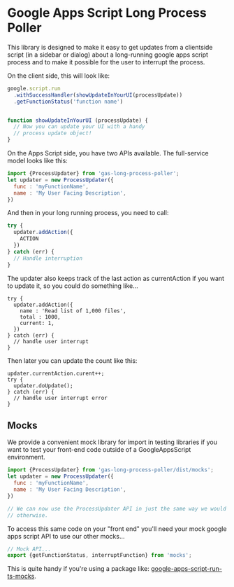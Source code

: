 # Google Apps Script Long Process Poller

This library is designed to make it easy to get updates from a clientside script (in a sidebar or dialog) about a long-running google apps script process and to make it possible for the user to interrupt the process.

On the client side, this will look like:

```js
google.script.run
  .withSuccessHandler(showUpdateInYourUI(processUpdate))
  .getFunctionStatus('function name')


function showUpdateInYourUI (processUpdate) {
  // Now you can update your UI with a handy
  // process update object!
}
```

On the Apps Script side, you have two APIs available. The full-service model looks like this:

```js
import {ProcessUpdater} from 'gas-long-process-poller';
let updater = new ProcessUpdater({
  func : 'myFunctionName',
  name : 'My User Facing Description',  
})
```

And then in your long running process, you need to call:

```js
try {
  updater.addAction({
    ACTION
  })
} catch (err) {
  // Handle interruption
}
```

The updater also keeps track of the last action as currentAction if you want to update it, so you could do something like...

```
try {
  updater.addAction({
    name : 'Read list of 1,000 files',
    total : 1000,
    current: 1,
  })
} catch (err) {
  // handle user interrupt
}
```

Then later you can update the count like this:
```
updater.currentAction.curent++;
try {
  updater.doUpdate();
} catch (err) {
  // handle user interrupt error
}
```

## Mocks

We provide a convenient mock library for import in testing libraries if you want to test your front-end code outside of a GoogleAppsScript environment.

```javascript
import {ProcessUpdater} from 'gas-long-process-poller/dist/mocks';
let updater = new ProcessUpdater({
  func : 'myFunctionName',
  name : 'My User Facing Description',  
})

// We can now use the ProcessUpdater API in just the same way we would
// otherwise.
```

To access this same code on your "front end" you'll need your mock google
apps script API to use our other mocks...
```javascript
// Mock API...
export {getFunctionStatus, interruptFunction} from 'mocks';
```

This is quite handy if you're using a package like:
[google-apps-script-run-ts-mocks](https://www.npmjs.com/package/google-apps-script-run-ts-mocks).

